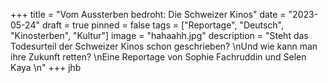 +++
title = "Vom Aussterben bedroht: Die Schweizer Kinos"
date = "2023-05-24"
draft = true
pinned = false
tags = ["Reportage", "Deutsch", "Kinosterben", "Kultur"]
image = "hahaahh.jpg"
description = "Steht das Todesurteil der Schweizer Kinos schon geschrieben?  \nUnd wie kann man ihre Zukunft retten? \nEine Reportage von Sophie Fachruddin und Selen Kaya \n"
+++
jhb